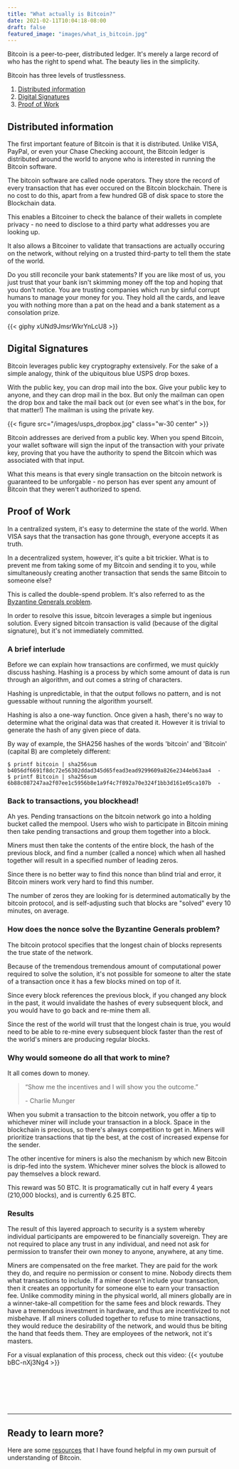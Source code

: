 ```yaml
---
title: "What actually is Bitcoin?"
date: 2021-02-11T10:04:18-08:00
draft: false
featured_image: "images/what_is_bitcoin.jpg"
---
```


Bitcoin is a peer-to-peer, distributed ledger. It's merely a large record of who has the right to spend what. The beauty lies in the simplicity.
<!--more-->

Bitcoin has three levels of trustlessness.

1. [Distributed information](#distributed-information)
2. [Digital Signatures](#digital-signatures)
3. [Proof of Work](#proof-of-work)



## Distributed information

The first important feature of Bitcoin is that it is distributed. Unlike VISA, PayPal, or even your Chase Checking account, the Bitcoin ledger is distributed around the world to anyone who is interested in running the Bitcoin software.

The bitcoin software are called node operators. They store the record of every transaction that has ever occured on the Bitcoin blockchain. There is no cost to do this, apart from a few hundred GB of disk space to store the Blockchain data.

This enables a Bitcoiner to check the balance of their wallets in complete privacy - no need to disclose to a third party what addresses you are looking up.

It also allows a Bitcoiner to validate that transactions are actually occuring on the network, without relying on a trusted third-party to tell them the state of the world.

Do you still reconcile your bank statements? If you are like most of us, you just trust that your bank isn't skimming money off the top and hoping that you don't notice. You are trusting companies which run by sinful corrupt humans to manage your money for you. They hold all the cards, and leave you with nothing more than a pat on the head and a bank statement as a consolation prize.

{{< giphy xUNd9JmsrWkrYnLcU8 >}}

## Digital Signatures

Bitcoin leverages public key cryptography extensively. For the sake of a simple analogy, think of the ubiquitous blue USPS drop boxes.

With the public key, you can drop mail into the box. Give your public key to anyone, and they can drop mail in the box. But only the mailman can open the drop box and take the mail back out (or even see what's in the box, for that matter!) The mailman is using the private key.

{{< figure src="/images/usps_dropbox.jpg" class="w-30 center" >}}

Bitcoin addresses are derived from a public key. When you spend Bitcoin, your wallet software will sign the input of the transaction with your private key, proving that you have the authority to spend the Bitcoin which was associated with that input.

What this means is that every single transaction on the bitcoin network is guaranteed to be unforgable - no person has ever spent any amount of Bitcoin that they weren't authorized to spend.

## Proof of Work

In a centralized system, it's easy to determine the state of the world. When VISA says that the transaction has gone through, everyone accepts it as truth.

In a decentralized system, however, it's quite a bit trickier. What is to prevent me from taking some of my Bitcoin and sending it to you, while simultaneously creating another transaction that sends the same Bitcoin to someone else?

This is called the double-spend problem. It's also referred to as the [Byzantine Generals problem](https://coincentral.com/byzantine-generals-problem/).

In order to resolve this issue, bitcoin leverages a simple but ingenious solution. Every signed bitcoin transaction is valid (because of the digital signature), but it's not immediately committed.

### A brief interlude

Before we can explain how transactions are confirmed, we must quickly discuss hashing. Hashing is a process by which some amount of data is run through an algorithm, and out comes a string of characters. 

Hashing is unpredictable, in that the output follows no pattern, and is not guessable without running the algorithm yourself.

Hashing is also a one-way function. Once given a hash, there's no way to determine what the original data was that created it. However it is trivial to generate the hash of any given piece of data.

By way of example, the SHA256 hashes of the words 'bitcoin' and 'Bitcoin' (capital B) are completely different:

```
$ printf bitcoin | sha256sum
b4056df6691f8dc72e56302ddad345d65fead3ead9299609a826e2344eb63aa4  -
$ printf Bitcoin | sha256sum
6b88c087247aa2f07ee1c5956b8e1a9f4c7f892a70e324f1bb3d161e05ca107b  -
```

### Back to transactions, you blockhead!

Ah yes. Pending transactions on the bitcoin network go into a holding bucket called the mempool. Users who wish to participate in Bitcoin mining then take pending transactions and group them together into a block. 

Miners must then take the contents of the entire block, the hash of the previous block, and find a number (called a nonce) which when all hashed together will result in a specified number of leading zeros.

Since there is no better way to find this nonce than blind trial and error, it Bitcoin miners work very hard to find this number.

The number of zeros they are looking for is determined automatically by the bitcoin protocol, and is self-adjusting such that blocks are "solved" every 10 minutes, on average.

### How does the nonce solve the Byzantine Generals problem?

The bitcoin protocol specifies that the longest chain of blocks represents the true state of the network.

Because of the tremendous tremendous amount of computational power required to solve the solution, it's not possible for someone to alter the state of a transaction once it has a few blocks mined on top of it.

Since every block references the previous block, if you changed any block in the past, it would invalidate the hashes of every subsequent block, and you would have to go back and re-mine them all.

Since the rest of the world will trust that the longest chain is true, you would need to be able to re-mine every subsequent block faster than the rest of the world's miners are producing regular blocks.

### Why would someone do all that work to mine?

It all comes down to money.

> “Show me the incentives and I will show you the outcome.”
> 
>\- Charlie Munger

When you submit a transaction to the bitcoin network, you offer a tip to whichever miner will include your transaction in a block. Space in the blockchain is precious, so there's always competition to get in. Miners will prioritize transactions that tip the best, at the cost of increased expense for the sender.

The other incentive for miners is also the mechanism by which new Bitcoin is drip-fed into the system. Whichever miner solves the block is allowed to pay themselves a block reward.

This reward was 50 BTC. It is programatically cut in half every 4 years (210,000 blocks), and is currently 6.25 BTC.

### Results 

The result of this layered approach to security is a system whereby individual participants are empowered to be financially sovereign. They are not required to place any trust in any individual, and need not ask for permission to transfer their own money to anyone, anywhere, at any time.

Miners are compensated on the free market. They are paid for the work they do, and require no permission or consent to mine. Nobody directs them what transactions to include. If a miner doesn't include your transaction, then it creates an opportunity for someone else to earn your transaction fee. Unlike commodity mining in the physical world, all miners globally are in a winner-take-all competition for the same fees and block rewards. They have a tremendous investment in hardware, and thus are incentivized to not misbehave. If all miners colluded together to refuse to mine transactions, they would reduce the desirability of the network, and would thus be biting the hand that feeds them. They are employees of the network, not it's masters.

For a visual explanation of this process, check out this video:
{{< youtube bBC-nXj3Ng4 >}}


&nbsp;

&nbsp;

&nbsp;

---
## Ready to learn more?
Here are some [resources](/resources) that I have found helpful in my own pursuit of understanding of Bitcoin.
